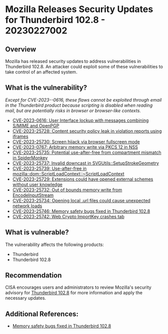 # Mozilla Releases Security Updates for Thunderbird 102.8 - 20230227002

## Overview
Mozilla has released security updates to address vulnerabilities in Thunderbird 102.8. An attacker could exploit some of these vulnerabilities to take control of an affected system.

## What is the vulnerability?
*Except for CVE-2023--0616, these flaws cannot be exploited through email in the Thunderbird product because scripting is disabled when reading mail, but are potentially risks in browser or browser-like contexts.*
- [CVE-2023-0616: User Interface lockup with messages combining S/MIME and OpenPGP](https://www.mozilla.org/en-US/security/advisories/mfsa2023-07/#CVE-2023-0616)
- [CVE-2023-25728: Content security policy leak in violation reports using iframes](https://www.mozilla.org/en-US/security/advisories/mfsa2023-07/#CVE-2023-25728)
- [CVE-2023-25730: Screen hijack via browser fullscreen mode](https://www.mozilla.org/en-US/security/advisories/mfsa2023-07/#CVE-2023-25730)
- [CVE-2023-0767: Arbitrary memory write via PKCS 12 in NSS](https://www.mozilla.org/en-US/security/advisories/mfsa2023-07/#CVE-2023-0767)
- [CVE-2023-25735: Potential use-after-free from compartment mismatch in SpiderMonkey](https://www.mozilla.org/en-US/security/advisories/mfsa2023-07/#CVE-2023-25735)
- [CVE-2023-25737: Invalid downcast in SVGUtils::SetupStrokeGeometry](https://www.mozilla.org/en-US/security/advisories/mfsa2023-07/#CVE-2023-25737)
- [CVE-2023-25739: Use-after-free in mozilla::dom::ScriptLoadContext::~ScriptLoadContext](https://www.mozilla.org/en-US/security/advisories/mfsa2023-07/#CVE-2023-25739)
- [CVE-2023-25729: Extensions could have opened external schemes without user knowledge](https://www.mozilla.org/en-US/security/advisories/mfsa2023-07/#CVE-2023-25729)
- [CVE-2023-25732: Out of bounds memory write from EncodeInputStream](https://www.mozilla.org/en-US/security/advisories/mfsa2023-07/#CVE-2023-25732)
- [CVE-2023-25734: Opening local .url files could cause unexpected network loads](https://www.mozilla.org/en-US/security/advisories/mfsa2023-07/#CVE-2023-25734)
- [CVE-2023-25746: Memory safety bugs fixed in Thunderbird 102.8](https://www.mozilla.org/en-US/security/advisories/mfsa2023-07/#CVE-2023-25746)
- [CVE-2023-25742: Web Crypto ImportKey crashes tab](https://www.mozilla.org/en-US/security/advisories/mfsa2023-07/#CVE-2023-25742)



## What is vulnerable? 
The vulnerability affects the following products:
- Thunderbird
- Thunderbird 102.8

## Recommendation
CISA encourages users and administrators to review Mozilla's security advisory for [Thunderbird 102.8](https://www.mozilla.org/en-US/security/advisories/mfsa2023-07/ "Thunderbird 102.8") for more information and apply the necessary updates.

## Additional References:
-   [Memory safety bugs fixed in Thunderbird 102.8](https://bugzilla.mozilla.org/buglist.cgi?bug_id=1544127%2C1762368%2C1789449%2C1803628%2C1810536)
